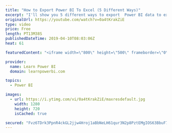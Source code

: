```yaml
---
title: "How to Export Power BI To Excel (5 Different Ways)"
excerpt: "I'll show you 5 different ways to export  Power BI data to excel.  Power BI Tutorial for Beginners & Excel Users https://www.youtube.com/watch?v=1bysgMsPwC4&list=PL7GQQXV5Z8ef2SjkDpLnvsz7TAQjlzlpO  🔴Talk Power BI LIVE (Subscribe & Join) April 12, 2019 https://www.youtube.com/watch?v=HlANuadWI1M ================================"
originalUrl: https://youtube.com/watch?v=0a4tKrakZiE
type: video
price: Free
length: PT13M38S
publishedDateTime: 2019-04-10T08:03:06Z
heat: 61

featuredContent: "<iframe width=\"800\" height=\"500\" frameborder=\"0\" src=\"https://www.youtube.com/embed/0a4tKrakZiE\" allow=\"accelerometer; autoplay; encrypted-media; gyroscope; picture-in-picture\" allowfullscreen></iframe>"

provider:
  name: Learn Power BI
  domain: learnpowerbi.com

topics:
  - Power BI

images:
  - url: https://i.ytimg.com/vi/0a4tKrakZiE/maxresdefault.jpg
    width: 1280
    height: 720
    isCached: true

secured: "Fvz6TDrk3PpnR4ckGL2jjw4Hroj1aBbNeLH61qur3N2p8PztEMgIOS63BbuF7A7b7Z8Z8uJWlLEQ29wIpXFv6CE5Q4IbjBkUZGo0hTSYZWJuVSuGOZyoccIDRyHxPT1QU11l6zcaoslhQs/QmsAzGJw4UI7zX3TE04PA8ND5QUtrwV335meUnH5k+4dq3MfNY0UKRwkUUyLZvNpVzRpjcxSw1qT4v0BFq7SjEvKXaYaoNflA0sCgDw5TxVtaHFtQtY4L3cJU0wd4Q9EOuLB45eZwCumkpw6nCX/nrt8ttjhaSLJRNSTnU4ZhOyuwTAqiK9I3QjsgF6Dma3DXJkvTBF81Q2Xra56QuPpcbP481GVBDw8kBvLkuyBWvfToWzLsUnAHS4WXgmuNx/+WJAWEYD41bwQv6dByfKK2pyKDuyDyeichH7SSZQPm6vFB77N8;E7QPIiahtrlhvdvPs10oxA=="
---
```


